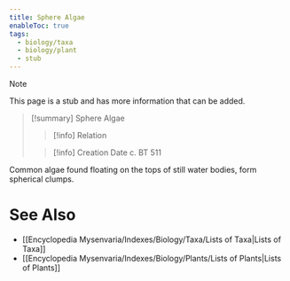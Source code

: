 ```yaml
---
title: Sphere Algae
enableToc: true
tags:
  - biology/taxa
  - biology/plant
  - stub
---
```


> [!note]
> This page is a stub and has more information that can be added.

> [!summary] Sphere Algae
> > [!info] Relation
>
> > [!info] Creation Date
> > c. BT 511

Common algae found floating on the tops of still water bodies, form spherical clumps.

# See Also
- [[Encyclopedia Mysenvaria/Indexes/Biology/Taxa/Lists of Taxa|Lists of Taxa]]
- [[Encyclopedia Mysenvaria/Indexes/Biology/Plants/Lists of Plants|Lists of Plants]]

